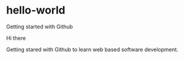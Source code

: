# hello-world
Getting started with Github

Hi there

Getting stared with Github to learn web based software development.
